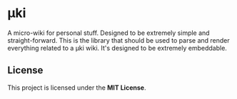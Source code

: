# μki

A micro-wiki for personal stuff. Designed to be extremely simple and
straight-forward. This is the library that should be used to parse and render
everything related to a μki wiki. It's designed to be extremely embeddable.


## License

This project is licensed under the **MIT License**.

